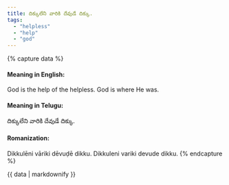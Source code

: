 ```yaml
---
title: దిక్కులేని వారికి దేవుడే దిక్కు.
tags:
  - "helpless"
  - "help"
  - "god"
---
```


{% capture data %}
#### Meaning in English:
God is the help of the helpless.
God is where He was.

#### Meaning in Telugu:
దిక్కులేని వారికి దేవుడే దిక్కు.

#### Romanization:
Dikkulēni vāriki dēvuḍē dikku.
Dikkuleni variki devude dikku.
{% endcapture %}

{{ data | markdownify }}

